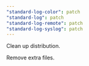 ```yaml
---
"standard-log-color": patch
"standard-log": patch
"standard-log-remote": patch
"standard-log-syslog": patch
---
```


Clean up distribution.

Remove extra files.
